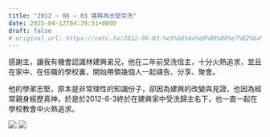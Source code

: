 ```yaml
---
title: "2012 – 06 – 03 建興為志堅受洗"
date: 2025-04-12T04:39:51+0800
draft: false
# original_url: https://cmtc.tw/2012-06-03-%e5%bb%ba%e8%88%88%e7%82%ba%e5%bf%97%e5%a0%85%e5%8f%97%e6%b4%97
---
```




感謝主，讓我有機會認識林建興弟兄，他在二年前受洗信主，十分火熱追求，並且在家中、在任職的學校裏，開始帶領幾個人一起禱告、分享、聚會。

他的學弟志堅，原本是非常理性的知識份子，卻因為建興的改變與見證，也因為經常親身經歷真神，於是於2012-6-3終於在建興家中受洗歸主名下，也一直一起在學校教會中火熱追求。

![](/images/志堅受洗1.jpg)
![](/images/志堅受洗2.jpg)